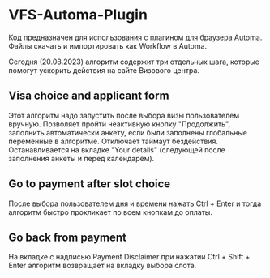 # VFS-Automa-Plugin

Код предназначен для использования с плагином для браузера Automa. Файлы скачать и импортировать как Workflow в Automa.

Сегодня (20.08.2023) алгоритм содержит три отдельных шага, которые помогут ускорить действия на сайте Визового центра.

## Visa choice and applicant form

Этот алгоритм надо запустить после выбора визы пользователем вручную. Позволяет пройти неактивную кнопку "Продолжить", заполнить автоматически анкету, если были заполнены глобальные переменные в алгоритме. Отключает таймаут бездействия. Останавливается на вкладке "Your details" (следующей после заполнения анкеты и перед календарём).

## Go to payment after slot choice

После выбора пользователем дня и времени нажать Ctrl + Enter и тогда алгоритм быстро прокликает по всем кнопкам до оплаты.

## Go back from payment

На вкладке с надписью Payment Disclaimer при нажатии Ctrl + Shift + Enter алгоритм возвращает на вкладку выбора слота.
